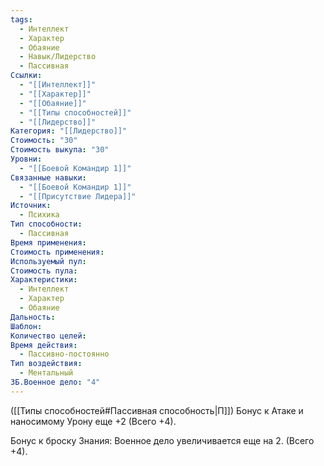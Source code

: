 ```yaml
---
tags:
  - Интеллект
  - Характер
  - Обаяние
  - Навык/Лидерство
  - Пассивная
Ссылки:
  - "[[Интеллект]]"
  - "[[Характер]]"
  - "[[Обаяние]]"
  - "[[Типы способностей]]"
  - "[[Лидерство]]"
Категория: "[[Лидерство]]"
Стоимость: "30"
Стоимость выкупа: "30"
Уровни:
  - "[[Боевой Командир 1]]"
Связанные навыки:
  - "[[Боевой Командир 1]]"
  - "[[Присутствие Лидера]]"
Источник:
  - Психика
Тип способности:
  - Пассивная
Время применения: 
Стоимость применения: 
Используемый пул: 
Стоимость пула: 
Характеристики:
  - Интеллект
  - Характер
  - Обаяние
Дальность: 
Шаблон: 
Количество целей: 
Время действия:
  - Пассивно-постоянно
Тип воздействия:
  - Ментальный
ЗБ.Военное дело: "4"
---
```

([[Типы способностей#Пассивная способность|П]]) Бонус к Атаке и наносимому Урону еще +2 (Всего +4).

Бонус к броску Знания: Военное дело увеличивается еще на 2. (Всего +4).